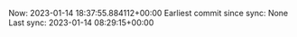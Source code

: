 Now: 2023-01-14 18:37:55.884112+00:00 Earliest commit since sync: None Last sync: 2023-01-14 08:29:15+00:00
